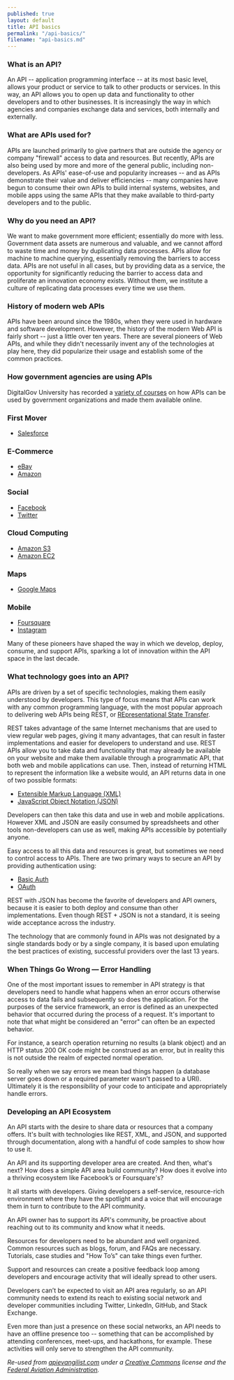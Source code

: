 ```yaml
---
published: true
layout: default
title: API basics
permalink: "/api-basics/"
filename: "api-basics.md"
---
```


### What is an API?

An API -- application programming interface -- at its most basic level, allows your product or service to talk to other products or services. In this way, an API allows you to open up data and functionality to other developers and to other businesses. It is increasingly the way in which agencies and companies exchange data and services, both internally and externally.

### What are APIs used for?

APIs are launched primarily to give partners that are outside the agency or company "firewall" access to data and resources. But recently, APIs are also being used by more and more of the general public, including non-developers. As APIs' ease-of-use and popularity increases -- and as APIs demonstrate their value and deliver efficiencies -- many companies have begun to consume their own APIs to build internal systems, websites, and mobile apps using the same APIs that they make available to third-party developers and to the public.

### Why do you need an API?

We want to make government more efficient; essentially do more with less.  Government data assets are numerous and valuable, and we cannot afford to waste time and money by duplicating data processes. APIs allow for machine to machine querying, essentially removing the barriers to access data. APIs are not useful in all cases, but by providing data as a service, the opportunity for significantly reducing the barrier to access data and proliferate an innovation economy exists. Without them, we institute a culture of replicating data processes every time we use them.

### History of modern web APIs

APIs have been around since the 1980s, when they were used in hardware and software development. However, the history of the modern Web API is fairly short -- just a little over ten years. There are several pioneers of Web APIs, and while they didn't necessarily invent any of the technologies at play here, they did popularize their usage and establish some of the common practices.

### How government agencies are using APIs

DigitalGov University has recorded a [variety of courses](http://www.howto.gov/training/classes#apis-and-data) on how APIs can be used by government organizations and made them available online.


### First Mover

*	[Salesforce](http://www.apievangelist.com/2011/01/28/history-of-apis-salesforce-com/)

### E-Commerce

*	[eBay](http://www.apievangelist.com/2011/01/26/history-of-apis-ebay/)
*	[Amazon](http://www.apievangelist.com/2011/01/28/history-of-apis-amazon-e-commerce/)

### Social

*	[Facebook](http://www.apievangelist.com/2011/01/28/history-of-apis-facebook-development-platform/)
*	[Twitter](http://www.apievangelist.com/2011/01/26/history-of-apis-twitter/)

### Cloud Computing

*	[Amazon S3](http://www.apievangelist.com/2011/03/12/history-of-apis-amazon-s3/)
*	[Amazon EC2](http://www.apievangelist.com/2011/03/12/history-of-apis-amazon-ec2/)

### Maps

*	[Google Maps](http://www.apievangelist.com/2011/01/30/history-of-apis-google-maps-api/)

### Mobile

*	[Foursquare](http://www.apievangelist.com/2011/03/11/history-of-apis-foursquare-api/)
*	[Instagram](http://www.apievangelist.com/2011/03/11/history-of-apis-instagram-api/)

Many of these pioneers have shaped the way in which we develop, deploy, consume, and support APIs, sparking a lot of innovation within the API space in the last decade.  

### What technology goes into an API?

APIs are driven by a set of specific technologies, making them easily understood by developers.  This type of focus means that APIs can work with any common programming language, with the most popular approach to delivering web APIs being REST, or [REpresentational State Transfer](http://en.wikipedia.org/wiki/Representational_state_transfer).

REST takes advantage of the same Internet mechanisms that are used to view regular web pages, giving it many advantages, that can result in faster implementations and easier for developers to understand and use. REST APIs allow you to take data and functionality that may already be available on your website and make them available through a programmatic API, that both web and mobile applications can use. Then, instead of returning HTML to represent the information like a website would, an API returns data in one of two possible formats:
* [Extensible Markup Language (XML)](http://en.wikipedia.org/wiki/Xml)
* [JavaScript Object Notation (JSON)](http://en.wikipedia.org/wiki/JSON)

Developers can then take this data and use in web and mobile applications.  However XML and JSON are easily consumed by spreadsheets and other tools non-developers can use as well, making APIs accessible by potentially anyone.  

Easy access to all this data and resources is great, but sometimes we need to control access to APIs. There are two primary ways to secure an API by providing  authentication using:
* [Basic Auth](http://en.wikipedia.org/wiki/Basic_auth)
* [OAuth](http://en.wikipedia.org/wiki/Oauth)

REST with JSON has become the favorite of developers and API owners, because it is easier to both deploy and consume than other implementations. Even though REST + JSON is not a standard, it is seeing wide acceptance across the industry.

The technology that are commonly found in APIs was not designated by a single standards body or by a single company, it is based upon emulating the best practices of existing, successful providers over the last 13 years.  

### When Things Go Wrong — Error Handling

One of the most important issues to remember in API strategy is that developers need to handle what happens when an error occurs otherwise access to data fails and subsequently so does the application. For the purposes of the service framework, an error is defined as an unexpected behavior that occurred during the process of a request. It's important to note that what might be considered an "error" can often be an expected behavior.

For instance, a search operation returning no results (a blank object) and an HTTP status 200 OK code might be construed as an error, but in reality this is not outside the realm of expected normal operation.

So really when we say errors we mean bad things happen (a database server goes down or a required parameter wasn't passed to a URI). Ultimately it is the responsibility of your code to anticipate and appropriately handle errors. 

### Developing an API Ecosystem
 
An API starts with the desire to share data or resources that a company offers. It's built with technologies like REST, XML, and JSON, and supported through documentation, along with a handful of code samples to show how to use it.

An API and its supporting developer area are created. And then, what's next? How does a simple API area build community?  How does it evolve into a thriving ecosystem like Facebook’s or Foursquare's?

It all starts with developers. Giving developers a self-service, resource-rich environment where they have the spotlight and a voice that will encourage them in turn to contribute to the API community.

An API owner has to support its API's community, be proactive about reaching out to its community and know what it needs.  

Resources for developers need to be abundant and well organized. Common resources such as blogs, forum, and FAQs are necessary. Tutorials, case studies and "How To’s" can take things even further.  

Support and resources can create a positive feedback loop among developers and encourage activity that will ideally spread to other users.

Developers can’t be expected to visit an API area regularly, so an API community needs to extend its reach to existing social network and developer communities including Twitter, LinkedIn, GitHub, and Stack Exchange.

Even more than just a presence on these social networks, an API needs to have an offline presence too -- something that can be accomplished by attending conferences, meet-ups, and hackathons, for example. These activities will only serve to strengthen the API community.

*Re-used from [apievangilist.com](http://www.apievangelist.com) under a [Creative Commons](http://creativecommons.org/licenses/by-sa/3.0/) license and the [Federal Aviation Administration](http://services.faa.gov/).*